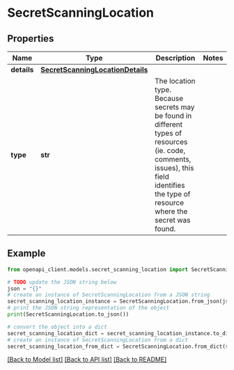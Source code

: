 # SecretScanningLocation


## Properties

Name | Type | Description | Notes
------------ | ------------- | ------------- | -------------
**details** | [**SecretScanningLocationDetails**](SecretScanningLocationDetails.md) |  | 
**type** | **str** | The location type. Because secrets may be found in different types of resources (ie. code, comments, issues), this field identifies the type of resource where the secret was found. | 

## Example

```python
from openapi_client.models.secret_scanning_location import SecretScanningLocation

# TODO update the JSON string below
json = "{}"
# create an instance of SecretScanningLocation from a JSON string
secret_scanning_location_instance = SecretScanningLocation.from_json(json)
# print the JSON string representation of the object
print(SecretScanningLocation.to_json())

# convert the object into a dict
secret_scanning_location_dict = secret_scanning_location_instance.to_dict()
# create an instance of SecretScanningLocation from a dict
secret_scanning_location_from_dict = SecretScanningLocation.from_dict(secret_scanning_location_dict)
```
[[Back to Model list]](../README.md#documentation-for-models) [[Back to API list]](../README.md#documentation-for-api-endpoints) [[Back to README]](../README.md)


